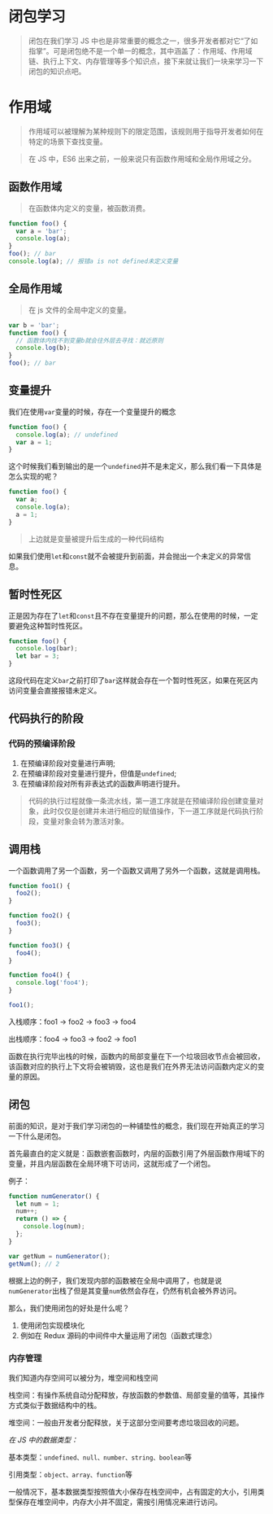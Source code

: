# 闭包学习

> 闭包在我们学习 JS 中也是非常重要的概念之一，很多开发者都对它“了如指掌”。可是闭包绝不是一个单一的概念，其中涵盖了：作用域、作用域链、执行上下文、内存管理等多个知识点，接下来就让我们一块来学习一下闭包的知识点吧。

# 作用域

> 作用域可以被理解为某种规则下的限定范围，该规则用于指导开发者如何在特定的场景下查找变量。

> 在 JS 中，ES6 出来之前，一般来说只有函数作用域和全局作用域之分。

## 函数作用域

> 在函数体内定义的变量，被函数消费。

```js
function foo() {
  var a = 'bar';
  console.log(a);
}
foo(); // bar
console.log(a); // 报错a is not defined未定义变量
```

## 全局作用域

> 在 js 文件的全局中定义的变量。

```js
var b = 'bar';
function foo() {
  // 函数体内找不到变量b就会往外层去寻找：就近原则
  console.log(b);
}
foo(); // bar
```

## 变量提升

我们在使用`var`变量的时候，存在一个变量提升的概念

```js
function foo() {
  console.log(a); // undefined
  var a = 1;
}
```

这个时候我们看到输出的是一个`undefined`并不是未定义，那么我们看一下具体是怎么实现的呢？

```js
function foo() {
  var a;
  console.log(a);
  a = 1;
}
```

> 上边就是变量被提升后生成的一种代码结构

如果我们使用`let`和`const`就不会被提升到前面，并会抛出一个未定义的异常信息。

## 暂时性死区

正是因为存在了`let`和`const`且不存在变量提升的问题，那么在使用的时候，一定要避免这种暂时性死区。

```js
function foo() {
  console.log(bar);
  let bar = 3;
}
```

这段代码在定义`bar`之前打印了`bar`这样就会存在一个暂时性死区，如果在死区内访问变量会直接报错未定义。

## 代码执行的阶段

### 代码的预编译阶段

1. 在预编译阶段对变量进行声明;
2. 在预编译阶段对变量进行提升，但值是`undefined`;
3. 在预编译阶段对所有非表达式的函数声明进行提升。

> 代码的执行过程就像一条流水线，第一道工序就是在预编译阶段创建变量对象，此时仅仅是创建并未进行相应的赋值操作，下一道工序就是代码执行阶段，变量对象会转为激活对象。

## 调用栈

一个函数调用了另一个函数，另一个函数又调用了另外一个函数，这就是调用栈。

```js
function foo1() {
  foo2();
}

function foo2() {
  foo3();
}

function foo3() {
  foo4();
}

function foo4() {
  console.log('foo4');
}

foo1();
```

入栈顺序：foo1 -> foo2 -> foo3 -> foo4

出栈顺序：foo4 -> foo3 -> foo2 -> foo1

<Alert type="info">
函数在执行完毕出栈的时候，函数内的局部变量在下一个垃圾回收节点会被回收，该函数对应的执行上下文将会被销毁，这也是我们在外界无法访问函数内定义的变量的原因。
</Alert>

## 闭包

前面的知识，是对于我们学习闭包的一种铺垫性的概念，我们现在开始真正的学习一下什么是闭包。

首先最直白的定义就是：函数嵌套函数时，内层的函数引用了外层函数作用域下的变量，并且内层函数在全局环境下可访问，这就形成了一个闭包。

例子：

```js
function numGenerator() {
  let num = 1;
  num++;
  return () => {
    console.log(num);
  };
}

var getNum = numGenerator();
getNum(); // 2
```

根据上边的例子，我们发现内部的函数被在全局中调用了，也就是说`numGenerator`出栈了但是其变量`num`依然会存在，仍然有机会被外界访问。

那么，我们使用闭包的好处是什么呢？

1. 使用闭包实现模块化
2. 例如在 Redux 源码的中间件中大量运用了闭包（函数式理念）

### 内存管理

我们知道内存空间可以被分为，堆空间和栈空间

栈空间：有操作系统自动分配释放，存放函数的参数值、局部变量的值等，其操作方式类似于数据结构中的栈。

堆空间：一般由开发者分配释放，关于这部分空间要考虑垃圾回收的问题。

_在 JS 中的数据类型：_

基本类型：`undefined、null、number、string、boolean`等

引用类型：`object、array、function`等

一般情况下，基本数据类型按照值大小保存在栈空间中，占有固定的大小，引用类型保存在堆空间中，内存大小并不固定，需按引用情况来进行访问。
